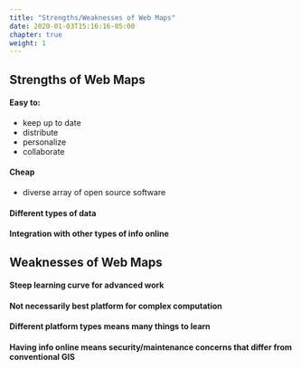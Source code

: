 ```yaml
---
title: "Strengths/Weaknesses of Web Maps"
date: 2020-01-03T15:16:16-05:00
chapter: true
weight: 1
---
```


## Strengths of Web Maps
#### Easy to:
- keep up to date
- distribute
- personalize
- collaborate
#### Cheap
- diverse array of open source software

#### Different types of data
#### Integration with other types of info online

## Weaknesses of Web Maps
#### Steep learning curve for advanced work
#### Not necessarily best platform for complex computation
#### Different platform types means many things to learn
#### Having info online means security/maintenance concerns that differ from conventional GIS
